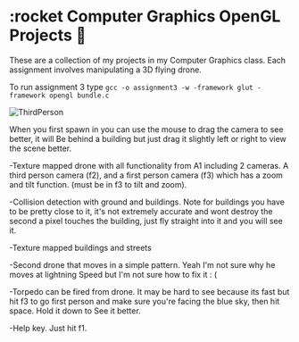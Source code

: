 # :rocket **Computer Graphics OpenGL Projects** :rocket:

These are a collection of my projects in my Computer Graphics class. Each assignment involves manipulating a 3D flying drone. 

To run assignment 3 type `gcc -o assignment3 -w -framework glut -framework opengl bundle.c`

![ThirdPerson](https://imgur.com/a/FuoDRff)

When you first spawn in you can use the mouse to drag the camera to see better, it will
Be behind a building but just drag it slightly left or right to view the scene better.

-Texture mapped drone with all functionality from A1 including 2 cameras. A 
third person camera (f2), and a first person camera (f3) which has a zoom
and tilt function. (must be in f3 to tilt and zoom).

-Collision detection with ground and buildings. Note for buildings you have
to be pretty close to it, it's not extremely accurate and wont destroy the 
second a pixel touches the building, just fly straight into it and you
will see it.

-Texture mapped buildings and streets

-Second drone that moves in a simple pattern. Yeah I'm not sure why he moves at lightning
Speed but I'm not sure how to fix it : (

-Torpedo can be fired from drone. It may be hard to see because its fast but hit f3 to go
first person and make sure you're facing the blue sky, then hit space. Hold it down to
See it better.

-Help key. Just hit f1.

